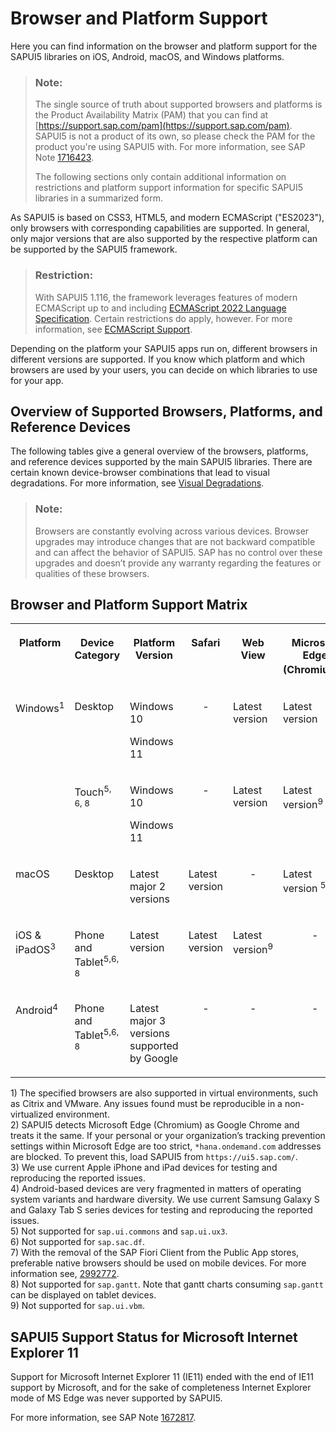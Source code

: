 <!-- loio74b59efa0eef48988d3b716bd0ecc933 -->

# Browser and Platform Support

Here you can find information on the browser and platform support for the SAPUI5 libraries on iOS, Android, macOS, and Windows platforms.

> ### Note:  
> The single source of truth about supported browsers and platforms is the Product Availability Matrix \(PAM\) that you can find at [https://support.sap.com/pam](https://support.sap.com/pam). SAPUI5 is not a product of its own, so please check the PAM for the product you're using SAPUI5 with. For more information, see SAP Note [1716423](https://me.sap.com/notes/1716423).
> 
> The following sections only contain additional information on restrictions and platform support information for specific SAPUI5 libraries in a summarized form.

As SAPUI5 is based on CSS3, HTML5, and modern ECMAScript \("ES2023"\), only browsers with corresponding capabilities are supported. In general, only major versions that are also supported by the respective platform can be supported by the SAPUI5 framework.

> ### Restriction:  
> With SAPUI5 1.116, the framework leverages features of modern ECMAScript up to and including [ECMAScript 2022 Language Specification](https://262.ecma-international.org/13.0/). Certain restrictions do apply, however. For more information, see [ECMAScript Support](ecmascript-support-0cb44d7.md).

Depending on the platform your SAPUI5 apps run on, different browsers in different versions are supported. If you know which platform and which browsers are used by your users, you can decide on which libraries to use for your app.



## Overview of Supported Browsers, Platforms, and Reference Devices

The following tables give a general overview of the browsers, platforms, and reference devices supported by the main SAPUI5 libraries. There are certain known device-browser combinations that lead to visual degradations. For more information, see [Visual Degradations](visual-degradations-f08f296.md).

> ### Note:  
> Browsers are constantly evolving across various devices. Browser upgrades may introduce changes that are not backward compatible and can affect the behavior of SAPUI5. SAP has no control over these upgrades and doesn’t provide any warranty regarding the features or qualities of these browsers.



<a name="loio74b59efa0eef48988d3b716bd0ecc933__section_bgw_kns_hnb"/>

## Browser and Platform Support Matrix


<table>
<tr>
<th valign="top" align="center">

Platform

</th>
<th valign="top" align="center">

Device Category

</th>
<th valign="top" align="center">

Platform Version

</th>
<th valign="top" align="center">

Safari

</th>
<th valign="top" align="center">

Web View

</th>
<th valign="top" align="center">

Microsoft Edge \(Chromium\)<sup>2</sup>

</th>
<th valign="top" align="center">

Google Chrome

</th>
<th valign="top" align="center">

Mozilla Firefox

</th>
<th valign="top" align="center">

SAP Fiori Client

</th>
</tr>
<tr>
<td valign="top" rowspan="2">

Windows<sup>1</sup>

</td>
<td valign="top">

Desktop

</td>
<td valign="top">

Windows 10

Windows 11

</td>
<td valign="top" align="center">

\-

</td>
<td valign="top">

Latest version

</td>
<td valign="top">

Latest version

</td>
<td valign="top">

Latest version

</td>
<td valign="top" rowspan="2">

Latest version and latest Extended Support Release \(ESR\)<sup>9</sup>

</td>
<td valign="top" align="center">

\-

</td>
</tr>
<tr>
<td valign="top">

Touch<sup>5, 6, 8</sup>

</td>
<td valign="top">

Windows 10

Windows 11

</td>
<td valign="top" align="center">

\-

</td>
<td valign="top">

Latest version

</td>
<td valign="top">

Latest version<sup>9</sup>

</td>
<td valign="top">

Latest version<sup>9</sup>

</td>
<td valign="top">

Latest version<sup>7</sup>

</td>
</tr>
<tr>
<td valign="top">

macOS

</td>
<td valign="top">

Desktop

</td>
<td valign="top">

Latest major 2 versions

</td>
<td valign="top">

Latest version

</td>
<td valign="top" align="center">

\-

</td>
<td valign="top">

Latest version <sup>5</sup>

</td>
<td valign="top">

Latest version<sup>5</sup>

</td>
<td valign="top" align="center">

\-

</td>
<td valign="top" align="center">

\-

</td>
</tr>
<tr>
<td valign="top">

iOS & iPadOS<sup>3</sup>

</td>
<td valign="top">

Phone and Tablet<sup>5,6, 8</sup>

</td>
<td valign="top">

Latest version

</td>
<td valign="top">

Latest version

</td>
<td valign="top">

Latest version<sup>9</sup>

</td>
<td valign="top" align="center">

\-

</td>
<td valign="top" align="center">

\-

</td>
<td valign="top" align="center">

\-

</td>
<td valign="top">

Latest version<sup>7</sup>

</td>
</tr>
<tr>
<td valign="top">

Android<sup>4</sup>

</td>
<td valign="top">

Phone and Tablet<sup>5,6, 8</sup>

</td>
<td valign="top">

Latest major 3 versions supported by Google

</td>
<td valign="top" align="center">

\-

</td>
<td valign="top" align="center">

\-

</td>
<td valign="top" align="center">

\-

</td>
<td valign="top">

Latest version

</td>
<td valign="top" align="center">

\-

</td>
<td valign="top">

Latest version<sup>7</sup>

</td>
</tr>
</table>

1\) The specified browsers are also supported in virtual environments, such as Citrix and VMware. Any issues found must be reproducible in a non-virtualized environment.  
 2\) SAPUI5 detects Microsoft Edge \(Chromium\) as Google Chrome and treats it the same. If your personal or your organization’s tracking prevention settings within Microsoft Edge are too strict, `*hana.ondemand.com` addresses are blocked. To prevent this, load SAPUI5 from `https://ui5.sap.com/`.  
 3\) We use current Apple iPhone and iPad devices for testing and reproducing the reported issues.  
 4\) Android-based devices are very fragmented in matters of operating system variants and hardware diversity. We use current Samsung Galaxy S and Galaxy Tab S series devices for testing and reproducing the reported issues.  
 5\) Not supported for `sap.ui.commons` and `sap.ui.ux3`.  
 6\) Not supported for `sap.sac.df`.  
 7\) With the removal of the SAP Fiori Client from the Public App stores, preferable native browsers should be used on mobile devices. For more information see, [2992772](https://me.sap.com/notes/2992772).  
8\) Not supported for `sap.gantt`. Note that gantt charts consuming `sap.gantt` can be displayed on tablet devices.  
 9\) Not supported for `sap.ui.vbm`.



<a name="loio74b59efa0eef48988d3b716bd0ecc933__MS_IE"/>

## SAPUI5 Support Status for Microsoft Internet Explorer 11

Support for Microsoft Internet Explorer 11 \(IE11\) ended with the end of IE11 support by Microsoft, and for the sake of completeness Internet Explorer mode of MS Edge was never supported by SAPUI5.

For more information, see SAP Note [1672817](https://me.sap.com/notes/1672817).

